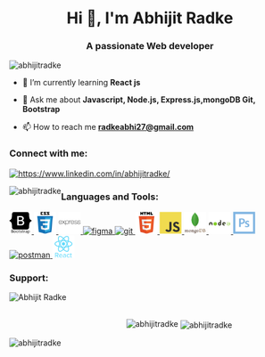 <h1 align="center">Hi 👋, I'm Abhijit Radke</h1>
<h3 align="center">A passionate Web developer</h3>

<p align="left"> <img src="https://komarev.com/ghpvc/?username=abhijitradke&label=Profile%20views&color=0e75b6&style=flat" width = "40px" alt="abhijitradke" /> </p>

- 🌱 I’m currently learning **React js**

- 💬 Ask me about **Javascript, Node.js, Express.js,mongoDB Git, Bootstrap**

- 📫 How to reach me **radkeabhi27@gmail.com**

<h3 align="left">Connect with me:</h3>
<p align="left">
<a href="https://linkedin.com/in/https://www.linkedin.com/in/abhijitradke/" target="blank"><img align="center" src="https://raw.githubusercontent.com/rahuldkjain/github-profile-readme-generator/master/src/images/icons/Social/linked-in-alt.svg" alt="https://www.linkedin.com/in/abhijitradke/" height="30" width="40" /></a>
</p>
<img align="left" src="https://www.schoolofit.co.za/wp-content/uploads/2018/06/How-to-become-a-web-developer.gif"alt="abhijitradke" />
<h3 align="left">Languages and Tools:</h3>
<p align="left"> <a href="https://getbootstrap.com" target="_blank" rel="noreferrer"> <img src="https://raw.githubusercontent.com/devicons/devicon/master/icons/bootstrap/bootstrap-plain-wordmark.svg" alt="bootstrap" width="40" height="40"/> </a> <a href="https://www.w3schools.com/css/" target="_blank" rel="noreferrer"> <img src="https://raw.githubusercontent.com/devicons/devicon/master/icons/css3/css3-original-wordmark.svg" alt="css3" width="40" height="40"/> </a> <a href="https://expressjs.com" target="_blank" rel="noreferrer"> <img src="https://raw.githubusercontent.com/devicons/devicon/master/icons/express/express-original-wordmark.svg" alt="express" width="40" height="40"/> </a> <a href="https://www.figma.com/" target="_blank" rel="noreferrer"> <img src="https://www.vectorlogo.zone/logos/figma/figma-icon.svg" alt="figma" width="40" height="40"/> </a> <a href="https://git-scm.com/" target="_blank" rel="noreferrer"> <img src="https://www.vectorlogo.zone/logos/git-scm/git-scm-icon.svg" alt="git" width="40" height="40"/> </a> <a href="https://www.w3.org/html/" target="_blank" rel="noreferrer"> <img src="https://raw.githubusercontent.com/devicons/devicon/master/icons/html5/html5-original-wordmark.svg" alt="html5" width="40" height="40"/> </a> <a href="https://developer.mozilla.org/en-US/docs/Web/JavaScript" target="_blank" rel="noreferrer"> <img src="https://raw.githubusercontent.com/devicons/devicon/master/icons/javascript/javascript-original.svg" alt="javascript" width="40" height="40"/> </a> <a href="https://www.mongodb.com/" target="_blank" rel="noreferrer"> <img src="https://raw.githubusercontent.com/devicons/devicon/master/icons/mongodb/mongodb-original-wordmark.svg" alt="mongodb" width="40" height="40"/> </a> <a href="https://nodejs.org" target="_blank" rel="noreferrer"> <img src="https://raw.githubusercontent.com/devicons/devicon/master/icons/nodejs/nodejs-original-wordmark.svg" alt="nodejs" width="40" height="40"/> </a> <a href="https://www.photoshop.com/en" target="_blank" rel="noreferrer"> <img src="https://raw.githubusercontent.com/devicons/devicon/master/icons/photoshop/photoshop-line.svg" alt="photoshop" width="40" height="40"/> </a> <a href="https://postman.com" target="_blank" rel="noreferrer"> <img src="https://www.vectorlogo.zone/logos/getpostman/getpostman-icon.svg" alt="postman" width="40" height="40"/> </a> <a href="https://reactjs.org/" target="_blank" rel="noreferrer"> <img src="https://raw.githubusercontent.com/devicons/devicon/master/icons/react/react-original-wordmark.svg" alt="react" width="40" height="40"/> </a> </p>

<h3 align="left">Support:</h3>
<p><a href="https://www.buymeacoffee.com/Abhijit Radke"> <img align="left" src="https://cdn.buymeacoffee.com/buttons/v2/default-yellow.png" height="50" width="210" alt="Abhijit Radke" /></a></p><br><br>

<p><img align="left" src="https://github-readme-stats.vercel.app/api/top-langs?username=abhijitradke&show_icons=true&locale=en&layout=compact" alt="abhijitradke" /></p>

<p>&nbsp;<img align="center" src="https://github-readme-stats.vercel.app/api?username=abhijitradke&show_icons=true&locale=en" alt="abhijitradke" /></p>

<p><img align="center" src="https://github-readme-streak-stats.herokuapp.com/?user=abhijitradke&" alt="abhijitradke" /></p>
